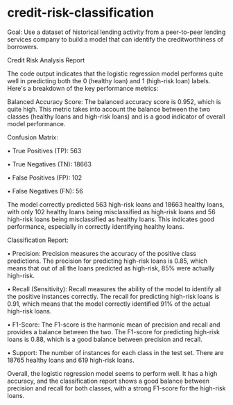 # credit-risk-classification

Goal: Use a dataset of historical lending activity from a peer-to-peer lending services company to build a model that can identify the creditworthiness of borrowers.

Credit Risk Analysis Report

The code output indicates that the logistic regression model performs quite well in predicting both the 0 (healthy loan) and 1 (high-risk loan) labels. Here's a breakdown of the key performance metrics:

Balanced Accuracy Score: The balanced accuracy score is 0.952, which is quite high. This metric takes into account the balance between the two classes (healthy loans and high-risk loans) and is a good indicator of overall model performance.

Confusion Matrix:

•	True Positives (TP): 563

•	True Negatives (TN): 18663

•	False Positives (FP): 102

•	False Negatives (FN): 56


The model correctly predicted 563 high-risk loans and 18663 healthy loans, with only 102 healthy loans being misclassified as high-risk loans and 56 high-risk loans being misclassified as healthy loans. This indicates good performance, especially in correctly identifying healthy loans.

Classification Report:

•	Precision: Precision measures the accuracy of the positive class predictions. The precision for predicting high-risk loans is 0.85, which means that out of all the loans predicted as high-risk, 85% were actually high-risk.

•	Recall (Sensitivity): Recall measures the ability of the model to identify all the positive instances correctly. The recall for predicting high-risk loans is 0.91, which means that the model correctly identified 91% of the actual high-risk loans.

•	F1-Score: The F1-score is the harmonic mean of precision and recall and provides a balance between the two. The F1-score for predicting high-risk loans is 0.88, which is a good balance between precision and recall.

•	Support: The number of instances for each class in the test set. There are 18765 healthy loans and 619 high-risk loans.

Overall, the logistic regression model seems to perform well. It has a high accuracy, and the classification report shows a good balance between precision and recall for both classes, with a strong F1-score for the high-risk loans. 

